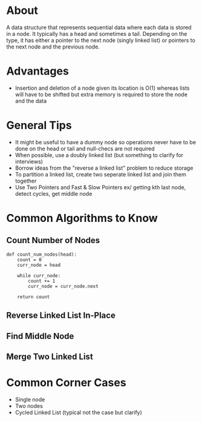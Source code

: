 # About
A data structure that represents sequential data where each data is stored in a node. It typically has a head and sometimes a tail. Depending on the type, it has either a pointer to the next node (singly linked list) or pointers to the next node and the previous node. 

# Advantages
* Insertion and deletion of a node given its location is O(1) whereas lists will have to be shifted but extra memory is required to store the node and the data

# General Tips 
* It might be useful to have a dummy node so operations never have to be done on the head or tail and null-checs are not required 
* When possible, use a doubly linked list (but something to clarify for interviews)
* Borrow ideas from the "reverse a linked list" problem to reduce storage 
* To partition a linked list, create two seperate linked list and join them together
* Use Two Pointers and Fast & Slow Pointers ex/ getting kth last node, detect cycles, get middle node

# Common Algorithms to Know
## Count Number of Nodes
```
def count_num_nodes(head):
    count = 0
    curr_node = head

    while curr_node:
        count += 1
        curr_node = curr_node.next 
    
    return count

```

## Reverse Linked List In-Place

## Find Middle Node 

## Merge Two Linked List 

# Common Corner Cases 
* Single node
* Two nodes
* Cycled Linked List (typical not the case but clarify)
